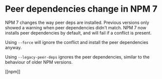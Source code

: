 # Peer dependencies change in NPM 7

NPM 7 changes the way peer deps are installed. Previous versions only showed a warning when peer dependencies didn't match. NPM 7 now installs peer dependencies by default, and will fail if a conflict is present.

Using `--force` will ignore the conflict and install the peer dependencies anyway.

Using `--legacy-peer-deps` ignores the peer dependencies, similar to the behaviour of older NPM versions.

[[npm]]